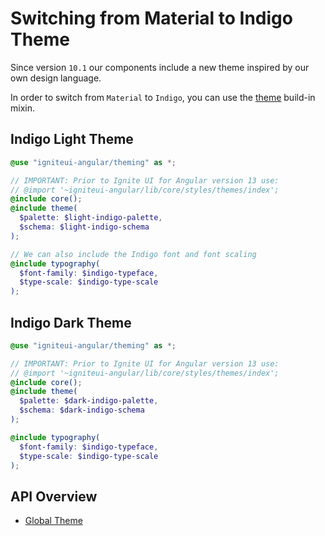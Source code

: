 # Switching from Material to Indigo Theme

Since version `10.1` our components include a new theme inspired by our own design language.

In order to switch from `Material` to `Indigo`, you can use the [theme]({environment:sassApiUrl}/themes#mixin-theme) build-in mixin.

## Indigo Light Theme

```scss
@use "igniteui-angular/theming" as *;

// IMPORTANT: Prior to Ignite UI for Angular version 13 use:
// @import '~igniteui-angular/lib/core/styles/themes/index';
@include core();
@include theme(
  $palette: $light-indigo-palette, 
  $schema: $light-indigo-schema
);

// We can also include the Indigo font and font scaling
@include typography(
  $font-family: $indigo-typeface,
  $type-scale: $indigo-type-scale
);
```

## Indigo Dark Theme

```scss
@use "igniteui-angular/theming" as *;

// IMPORTANT: Prior to Ignite UI for Angular version 13 use:
// @import '~igniteui-angular/lib/core/styles/themes/index';
@include core();
@include theme(
  $palette: $dark-indigo-palette, 
  $schema: $dark-indigo-schema
);

@include typography(
  $font-family: $indigo-typeface,
  $type-scale: $indigo-type-scale
);
```

## API Overview

* [Global Theme]({environment:sassApiUrl}/themes#mixin-theme)
